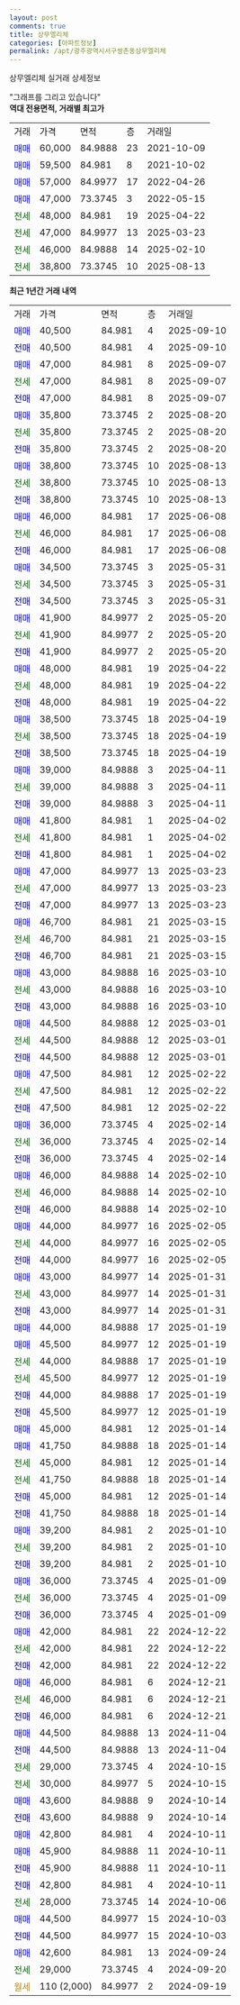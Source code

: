 ```yaml
---
layout: post
comments: true
title: 상무엘리체
categories: [아파트정보]
permalink: /apt/광주광역시서구쌍촌동상무엘리체
---
```


상무엘리체 실거래 상세정보

<script type="text/javascript">
  google.charts.load('current', {'packages':['line', 'corechart']});
  google.charts.setOnLoadCallback(drawChart);

  function drawChart() {
    var data = new google.visualization.DataTable();
    data.addColumn('date', '거래일');
    data.addColumn('number', "매매");
    data.addColumn('number', "전세");
    data.addColumn('number', "전매");

    data.addRows([[new Date(Date.parse("2025-09-10")), 40500, null, null], [new Date(Date.parse("2025-09-10")), null, null, 40500], [new Date(Date.parse("2025-09-07")), 47000, null, null], [new Date(Date.parse("2025-09-07")), null, 47000, null], [new Date(Date.parse("2025-09-07")), null, null, 47000], [new Date(Date.parse("2025-08-20")), 35800, null, null], [new Date(Date.parse("2025-08-20")), null, 35800, null], [new Date(Date.parse("2025-08-20")), null, null, 35800], [new Date(Date.parse("2025-08-13")), 38800, null, null], [new Date(Date.parse("2025-08-13")), null, 38800, null], [new Date(Date.parse("2025-08-13")), null, null, 38800], [new Date(Date.parse("2025-06-08")), 46000, null, null], [new Date(Date.parse("2025-06-08")), null, 46000, null], [new Date(Date.parse("2025-06-08")), null, null, 46000], [new Date(Date.parse("2025-05-31")), 34500, null, null], [new Date(Date.parse("2025-05-31")), null, 34500, null], [new Date(Date.parse("2025-05-31")), null, null, 34500], [new Date(Date.parse("2025-05-20")), 41900, null, null], [new Date(Date.parse("2025-05-20")), null, 41900, null], [new Date(Date.parse("2025-05-20")), null, null, 41900], [new Date(Date.parse("2025-04-22")), 48000, null, null], [new Date(Date.parse("2025-04-22")), null, 48000, null], [new Date(Date.parse("2025-04-22")), null, null, 48000], [new Date(Date.parse("2025-04-19")), 38500, null, null], [new Date(Date.parse("2025-04-19")), null, 38500, null], [new Date(Date.parse("2025-04-19")), null, null, 38500], [new Date(Date.parse("2025-04-11")), 39000, null, null], [new Date(Date.parse("2025-04-11")), null, 39000, null], [new Date(Date.parse("2025-04-11")), null, null, 39000], [new Date(Date.parse("2025-04-02")), 41800, null, null], [new Date(Date.parse("2025-04-02")), null, 41800, null], [new Date(Date.parse("2025-04-02")), null, null, 41800], [new Date(Date.parse("2025-03-23")), 47000, null, null], [new Date(Date.parse("2025-03-23")), null, 47000, null], [new Date(Date.parse("2025-03-23")), null, null, 47000], [new Date(Date.parse("2025-03-15")), 46700, null, null], [new Date(Date.parse("2025-03-15")), null, 46700, null], [new Date(Date.parse("2025-03-15")), null, null, 46700], [new Date(Date.parse("2025-03-10")), 43000, null, null], [new Date(Date.parse("2025-03-10")), null, 43000, null], [new Date(Date.parse("2025-03-10")), null, null, 43000], [new Date(Date.parse("2025-03-01")), 44500, null, null], [new Date(Date.parse("2025-03-01")), null, 44500, null], [new Date(Date.parse("2025-03-01")), null, null, 44500], [new Date(Date.parse("2025-02-22")), 47500, null, null], [new Date(Date.parse("2025-02-22")), null, 47500, null], [new Date(Date.parse("2025-02-22")), null, null, 47500], [new Date(Date.parse("2025-02-14")), 36000, null, null], [new Date(Date.parse("2025-02-14")), null, 36000, null], [new Date(Date.parse("2025-02-14")), null, null, 36000], [new Date(Date.parse("2025-02-10")), 46000, null, null], [new Date(Date.parse("2025-02-10")), null, 46000, null], [new Date(Date.parse("2025-02-10")), null, null, 46000], [new Date(Date.parse("2025-02-05")), 44000, null, null], [new Date(Date.parse("2025-02-05")), null, 44000, null], [new Date(Date.parse("2025-02-05")), null, null, 44000], [new Date(Date.parse("2025-01-31")), 43000, null, null], [new Date(Date.parse("2025-01-31")), null, 43000, null], [new Date(Date.parse("2025-01-31")), null, null, 43000], [new Date(Date.parse("2025-01-19")), 44000, null, null], [new Date(Date.parse("2025-01-19")), 45500, null, null], [new Date(Date.parse("2025-01-19")), null, 44000, null], [new Date(Date.parse("2025-01-19")), null, 45500, null], [new Date(Date.parse("2025-01-19")), null, null, 44000], [new Date(Date.parse("2025-01-19")), null, null, 45500], [new Date(Date.parse("2025-01-14")), 45000, null, null], [new Date(Date.parse("2025-01-14")), 41750, null, null], [new Date(Date.parse("2025-01-14")), null, 45000, null], [new Date(Date.parse("2025-01-14")), null, 41750, null], [new Date(Date.parse("2025-01-14")), null, null, 45000], [new Date(Date.parse("2025-01-14")), null, null, 41750], [new Date(Date.parse("2025-01-10")), 39200, null, null], [new Date(Date.parse("2025-01-10")), null, 39200, null], [new Date(Date.parse("2025-01-10")), null, null, 39200], [new Date(Date.parse("2025-01-09")), 36000, null, null], [new Date(Date.parse("2025-01-09")), null, 36000, null], [new Date(Date.parse("2025-01-09")), null, null, 36000], [new Date(Date.parse("2024-12-22")), 42000, null, null], [new Date(Date.parse("2024-12-22")), null, 42000, null], [new Date(Date.parse("2024-12-22")), null, null, 42000], [new Date(Date.parse("2024-12-21")), 46000, null, null], [new Date(Date.parse("2024-12-21")), null, 46000, null], [new Date(Date.parse("2024-12-21")), null, null, 46000], [new Date(Date.parse("2024-11-04")), 44500, null, null], [new Date(Date.parse("2024-11-04")), null, null, 44500], [new Date(Date.parse("2024-10-15")), null, 29000, null], [new Date(Date.parse("2024-10-15")), null, 30000, null], [new Date(Date.parse("2024-10-14")), 43600, null, null], [new Date(Date.parse("2024-10-14")), null, null, 43600], [new Date(Date.parse("2024-10-11")), 42800, null, null], [new Date(Date.parse("2024-10-11")), 45900, null, null], [new Date(Date.parse("2024-10-11")), null, null, 45900], [new Date(Date.parse("2024-10-11")), null, null, 42800], [new Date(Date.parse("2024-10-06")), null, 28000, null], [new Date(Date.parse("2024-10-03")), 44500, null, null], [new Date(Date.parse("2024-10-03")), null, null, 44500], [new Date(Date.parse("2024-09-24")), 42600, null, null], [new Date(Date.parse("2024-09-20")), null, 29000, null], [new Date(Date.parse("2024-09-19")), null, null, null]]);

    var options = {
      hAxis: {
        format: 'yyyy/MM/dd'
      },    
      lineWidth: 0,
      pointsVisible: true,    
      title: '최근 1년간 유형별 실거래가 분포',
      legend: { position: 'bottom' }
    };

    var formatter = new google.visualization.NumberFormat({pattern:'###,###'} );
    formatter.format(data, 1);
    formatter.format(data, 2);
    
    setTimeout(function() {
        var chart = new google.visualization.LineChart(document.getElementById('columnchart_material'));
        chart.draw(data, (options));
        document.getElementById('loading').style.display = 'none';
    }, 200);
  }
</script>


<div id="loading" style="z-index:20; display: block; margin-left: 0px">"그래프를 그리고 있습니다"</div>
<div id="columnchart_material" style="width: 95%; margin-left: 0px; display: block"></div>
<!-- contents start -->
<b>역대 전용면적, 거래별 최고가</b>
<table class="sortable">
    <tr>
      <td>거래</td>
      <td>가격</td>
      <td>면적</td>
      <td>층</td>
      <td>거래일</td>
    </tr>
        <tr>
          <td><a style="color: blue">매매</a></td>
          <td>60,000</td>
          <td>84.9888</td>
          <td>23</td>
          <td>2021-10-09</td>
        </tr>            <tr>
          <td><a style="color: blue">매매</a></td>
          <td>59,500</td>
          <td>84.981</td>
          <td>8</td>
          <td>2021-10-02</td>
        </tr>            <tr>
          <td><a style="color: blue">매매</a></td>
          <td>57,000</td>
          <td>84.9977</td>
          <td>17</td>
          <td>2022-04-26</td>
        </tr>            <tr>
          <td><a style="color: blue">매매</a></td>
          <td>47,000</td>
          <td>73.3745</td>
          <td>3</td>
          <td>2022-05-15</td>
        </tr>        
        <tr>
              <td><a style="color: darkgreen">전세</a></td>
              <td>48,000</td>
              <td>84.981</td>
              <td>19</td>
              <td>2025-04-22</td>
            </tr>            <tr>
              <td><a style="color: darkgreen">전세</a></td>
              <td>47,000</td>
              <td>84.9977</td>
              <td>13</td>
              <td>2025-03-23</td>
            </tr>            <tr>
              <td><a style="color: darkgreen">전세</a></td>
              <td>46,000</td>
              <td>84.9888</td>
              <td>14</td>
              <td>2025-02-10</td>
            </tr>            <tr>
              <td><a style="color: darkgreen">전세</a></td>
              <td>38,800</td>
              <td>73.3745</td>
              <td>10</td>
              <td>2025-08-13</td>
            </tr>        
    
</table>

<b>최근 1년간 거래 내역</b>

<table class="sortable">
    <tr>
      <td>거래</td>
      <td>가격</td>
      <td>면적</td>
      <td>층</td>
      <td>거래일</td>
    </tr>
    <tr>
      <td><a style="color: blue">매매</a></td>
      <td>40,500</td>
      <td>84.981</td>
      <td>4</td>
      <td>2025-09-10</td>
    </tr>          <tr>
      <td><a style="color: darkblue">전매</a></td>
      <td>40,500</td>
      <td>84.981</td>
      <td>4</td>
      <td>2025-09-10</td>
    </tr>          <tr>
      <td><a style="color: blue">매매</a></td>
      <td>47,000</td>
      <td>84.981</td>
      <td>8</td>
      <td>2025-09-07</td>
    </tr>          <tr>
      <td><a style="color: darkgreen">전세</a></td>
      <td>47,000</td>
      <td>84.981</td>
      <td>8</td>
      <td>2025-09-07</td>
    </tr>          <tr>
      <td><a style="color: darkblue">전매</a></td>
      <td>47,000</td>
      <td>84.981</td>
      <td>8</td>
      <td>2025-09-07</td>
    </tr>          <tr>
      <td><a style="color: blue">매매</a></td>
      <td>35,800</td>
      <td>73.3745</td>
      <td>2</td>
      <td>2025-08-20</td>
    </tr>          <tr>
      <td><a style="color: darkgreen">전세</a></td>
      <td>35,800</td>
      <td>73.3745</td>
      <td>2</td>
      <td>2025-08-20</td>
    </tr>          <tr>
      <td><a style="color: darkblue">전매</a></td>
      <td>35,800</td>
      <td>73.3745</td>
      <td>2</td>
      <td>2025-08-20</td>
    </tr>          <tr>
      <td><a style="color: blue">매매</a></td>
      <td>38,800</td>
      <td>73.3745</td>
      <td>10</td>
      <td>2025-08-13</td>
    </tr>          <tr>
      <td><a style="color: darkgreen">전세</a></td>
      <td>38,800</td>
      <td>73.3745</td>
      <td>10</td>
      <td>2025-08-13</td>
    </tr>          <tr>
      <td><a style="color: darkblue">전매</a></td>
      <td>38,800</td>
      <td>73.3745</td>
      <td>10</td>
      <td>2025-08-13</td>
    </tr>          <tr>
      <td><a style="color: blue">매매</a></td>
      <td>46,000</td>
      <td>84.981</td>
      <td>17</td>
      <td>2025-06-08</td>
    </tr>          <tr>
      <td><a style="color: darkgreen">전세</a></td>
      <td>46,000</td>
      <td>84.981</td>
      <td>17</td>
      <td>2025-06-08</td>
    </tr>          <tr>
      <td><a style="color: darkblue">전매</a></td>
      <td>46,000</td>
      <td>84.981</td>
      <td>17</td>
      <td>2025-06-08</td>
    </tr>          <tr>
      <td><a style="color: blue">매매</a></td>
      <td>34,500</td>
      <td>73.3745</td>
      <td>3</td>
      <td>2025-05-31</td>
    </tr>          <tr>
      <td><a style="color: darkgreen">전세</a></td>
      <td>34,500</td>
      <td>73.3745</td>
      <td>3</td>
      <td>2025-05-31</td>
    </tr>          <tr>
      <td><a style="color: darkblue">전매</a></td>
      <td>34,500</td>
      <td>73.3745</td>
      <td>3</td>
      <td>2025-05-31</td>
    </tr>          <tr>
      <td><a style="color: blue">매매</a></td>
      <td>41,900</td>
      <td>84.9977</td>
      <td>2</td>
      <td>2025-05-20</td>
    </tr>          <tr>
      <td><a style="color: darkgreen">전세</a></td>
      <td>41,900</td>
      <td>84.9977</td>
      <td>2</td>
      <td>2025-05-20</td>
    </tr>          <tr>
      <td><a style="color: darkblue">전매</a></td>
      <td>41,900</td>
      <td>84.9977</td>
      <td>2</td>
      <td>2025-05-20</td>
    </tr>          <tr>
      <td><a style="color: blue">매매</a></td>
      <td>48,000</td>
      <td>84.981</td>
      <td>19</td>
      <td>2025-04-22</td>
    </tr>          <tr>
      <td><a style="color: darkgreen">전세</a></td>
      <td>48,000</td>
      <td>84.981</td>
      <td>19</td>
      <td>2025-04-22</td>
    </tr>          <tr>
      <td><a style="color: darkblue">전매</a></td>
      <td>48,000</td>
      <td>84.981</td>
      <td>19</td>
      <td>2025-04-22</td>
    </tr>          <tr>
      <td><a style="color: blue">매매</a></td>
      <td>38,500</td>
      <td>73.3745</td>
      <td>18</td>
      <td>2025-04-19</td>
    </tr>          <tr>
      <td><a style="color: darkgreen">전세</a></td>
      <td>38,500</td>
      <td>73.3745</td>
      <td>18</td>
      <td>2025-04-19</td>
    </tr>          <tr>
      <td><a style="color: darkblue">전매</a></td>
      <td>38,500</td>
      <td>73.3745</td>
      <td>18</td>
      <td>2025-04-19</td>
    </tr>          <tr>
      <td><a style="color: blue">매매</a></td>
      <td>39,000</td>
      <td>84.9888</td>
      <td>3</td>
      <td>2025-04-11</td>
    </tr>          <tr>
      <td><a style="color: darkgreen">전세</a></td>
      <td>39,000</td>
      <td>84.9888</td>
      <td>3</td>
      <td>2025-04-11</td>
    </tr>          <tr>
      <td><a style="color: darkblue">전매</a></td>
      <td>39,000</td>
      <td>84.9888</td>
      <td>3</td>
      <td>2025-04-11</td>
    </tr>          <tr>
      <td><a style="color: blue">매매</a></td>
      <td>41,800</td>
      <td>84.981</td>
      <td>1</td>
      <td>2025-04-02</td>
    </tr>          <tr>
      <td><a style="color: darkgreen">전세</a></td>
      <td>41,800</td>
      <td>84.981</td>
      <td>1</td>
      <td>2025-04-02</td>
    </tr>          <tr>
      <td><a style="color: darkblue">전매</a></td>
      <td>41,800</td>
      <td>84.981</td>
      <td>1</td>
      <td>2025-04-02</td>
    </tr>          <tr>
      <td><a style="color: blue">매매</a></td>
      <td>47,000</td>
      <td>84.9977</td>
      <td>13</td>
      <td>2025-03-23</td>
    </tr>          <tr>
      <td><a style="color: darkgreen">전세</a></td>
      <td>47,000</td>
      <td>84.9977</td>
      <td>13</td>
      <td>2025-03-23</td>
    </tr>          <tr>
      <td><a style="color: darkblue">전매</a></td>
      <td>47,000</td>
      <td>84.9977</td>
      <td>13</td>
      <td>2025-03-23</td>
    </tr>          <tr>
      <td><a style="color: blue">매매</a></td>
      <td>46,700</td>
      <td>84.981</td>
      <td>21</td>
      <td>2025-03-15</td>
    </tr>          <tr>
      <td><a style="color: darkgreen">전세</a></td>
      <td>46,700</td>
      <td>84.981</td>
      <td>21</td>
      <td>2025-03-15</td>
    </tr>          <tr>
      <td><a style="color: darkblue">전매</a></td>
      <td>46,700</td>
      <td>84.981</td>
      <td>21</td>
      <td>2025-03-15</td>
    </tr>          <tr>
      <td><a style="color: blue">매매</a></td>
      <td>43,000</td>
      <td>84.9888</td>
      <td>16</td>
      <td>2025-03-10</td>
    </tr>          <tr>
      <td><a style="color: darkgreen">전세</a></td>
      <td>43,000</td>
      <td>84.9888</td>
      <td>16</td>
      <td>2025-03-10</td>
    </tr>          <tr>
      <td><a style="color: darkblue">전매</a></td>
      <td>43,000</td>
      <td>84.9888</td>
      <td>16</td>
      <td>2025-03-10</td>
    </tr>          <tr>
      <td><a style="color: blue">매매</a></td>
      <td>44,500</td>
      <td>84.9888</td>
      <td>12</td>
      <td>2025-03-01</td>
    </tr>          <tr>
      <td><a style="color: darkgreen">전세</a></td>
      <td>44,500</td>
      <td>84.9888</td>
      <td>12</td>
      <td>2025-03-01</td>
    </tr>          <tr>
      <td><a style="color: darkblue">전매</a></td>
      <td>44,500</td>
      <td>84.9888</td>
      <td>12</td>
      <td>2025-03-01</td>
    </tr>          <tr>
      <td><a style="color: blue">매매</a></td>
      <td>47,500</td>
      <td>84.981</td>
      <td>12</td>
      <td>2025-02-22</td>
    </tr>          <tr>
      <td><a style="color: darkgreen">전세</a></td>
      <td>47,500</td>
      <td>84.981</td>
      <td>12</td>
      <td>2025-02-22</td>
    </tr>          <tr>
      <td><a style="color: darkblue">전매</a></td>
      <td>47,500</td>
      <td>84.981</td>
      <td>12</td>
      <td>2025-02-22</td>
    </tr>          <tr>
      <td><a style="color: blue">매매</a></td>
      <td>36,000</td>
      <td>73.3745</td>
      <td>4</td>
      <td>2025-02-14</td>
    </tr>          <tr>
      <td><a style="color: darkgreen">전세</a></td>
      <td>36,000</td>
      <td>73.3745</td>
      <td>4</td>
      <td>2025-02-14</td>
    </tr>          <tr>
      <td><a style="color: darkblue">전매</a></td>
      <td>36,000</td>
      <td>73.3745</td>
      <td>4</td>
      <td>2025-02-14</td>
    </tr>          <tr>
      <td><a style="color: blue">매매</a></td>
      <td>46,000</td>
      <td>84.9888</td>
      <td>14</td>
      <td>2025-02-10</td>
    </tr>          <tr>
      <td><a style="color: darkgreen">전세</a></td>
      <td>46,000</td>
      <td>84.9888</td>
      <td>14</td>
      <td>2025-02-10</td>
    </tr>          <tr>
      <td><a style="color: darkblue">전매</a></td>
      <td>46,000</td>
      <td>84.9888</td>
      <td>14</td>
      <td>2025-02-10</td>
    </tr>          <tr>
      <td><a style="color: blue">매매</a></td>
      <td>44,000</td>
      <td>84.9977</td>
      <td>16</td>
      <td>2025-02-05</td>
    </tr>          <tr>
      <td><a style="color: darkgreen">전세</a></td>
      <td>44,000</td>
      <td>84.9977</td>
      <td>16</td>
      <td>2025-02-05</td>
    </tr>          <tr>
      <td><a style="color: darkblue">전매</a></td>
      <td>44,000</td>
      <td>84.9977</td>
      <td>16</td>
      <td>2025-02-05</td>
    </tr>          <tr>
      <td><a style="color: blue">매매</a></td>
      <td>43,000</td>
      <td>84.9977</td>
      <td>14</td>
      <td>2025-01-31</td>
    </tr>          <tr>
      <td><a style="color: darkgreen">전세</a></td>
      <td>43,000</td>
      <td>84.9977</td>
      <td>14</td>
      <td>2025-01-31</td>
    </tr>          <tr>
      <td><a style="color: darkblue">전매</a></td>
      <td>43,000</td>
      <td>84.9977</td>
      <td>14</td>
      <td>2025-01-31</td>
    </tr>          <tr>
      <td><a style="color: blue">매매</a></td>
      <td>44,000</td>
      <td>84.9888</td>
      <td>17</td>
      <td>2025-01-19</td>
    </tr>          <tr>
      <td><a style="color: blue">매매</a></td>
      <td>45,500</td>
      <td>84.9977</td>
      <td>12</td>
      <td>2025-01-19</td>
    </tr>          <tr>
      <td><a style="color: darkgreen">전세</a></td>
      <td>44,000</td>
      <td>84.9888</td>
      <td>17</td>
      <td>2025-01-19</td>
    </tr>          <tr>
      <td><a style="color: darkgreen">전세</a></td>
      <td>45,500</td>
      <td>84.9977</td>
      <td>12</td>
      <td>2025-01-19</td>
    </tr>          <tr>
      <td><a style="color: darkblue">전매</a></td>
      <td>44,000</td>
      <td>84.9888</td>
      <td>17</td>
      <td>2025-01-19</td>
    </tr>          <tr>
      <td><a style="color: darkblue">전매</a></td>
      <td>45,500</td>
      <td>84.9977</td>
      <td>12</td>
      <td>2025-01-19</td>
    </tr>          <tr>
      <td><a style="color: blue">매매</a></td>
      <td>45,000</td>
      <td>84.981</td>
      <td>12</td>
      <td>2025-01-14</td>
    </tr>          <tr>
      <td><a style="color: blue">매매</a></td>
      <td>41,750</td>
      <td>84.9888</td>
      <td>18</td>
      <td>2025-01-14</td>
    </tr>          <tr>
      <td><a style="color: darkgreen">전세</a></td>
      <td>45,000</td>
      <td>84.981</td>
      <td>12</td>
      <td>2025-01-14</td>
    </tr>          <tr>
      <td><a style="color: darkgreen">전세</a></td>
      <td>41,750</td>
      <td>84.9888</td>
      <td>18</td>
      <td>2025-01-14</td>
    </tr>          <tr>
      <td><a style="color: darkblue">전매</a></td>
      <td>45,000</td>
      <td>84.981</td>
      <td>12</td>
      <td>2025-01-14</td>
    </tr>          <tr>
      <td><a style="color: darkblue">전매</a></td>
      <td>41,750</td>
      <td>84.9888</td>
      <td>18</td>
      <td>2025-01-14</td>
    </tr>          <tr>
      <td><a style="color: blue">매매</a></td>
      <td>39,200</td>
      <td>84.981</td>
      <td>2</td>
      <td>2025-01-10</td>
    </tr>          <tr>
      <td><a style="color: darkgreen">전세</a></td>
      <td>39,200</td>
      <td>84.981</td>
      <td>2</td>
      <td>2025-01-10</td>
    </tr>          <tr>
      <td><a style="color: darkblue">전매</a></td>
      <td>39,200</td>
      <td>84.981</td>
      <td>2</td>
      <td>2025-01-10</td>
    </tr>          <tr>
      <td><a style="color: blue">매매</a></td>
      <td>36,000</td>
      <td>73.3745</td>
      <td>4</td>
      <td>2025-01-09</td>
    </tr>          <tr>
      <td><a style="color: darkgreen">전세</a></td>
      <td>36,000</td>
      <td>73.3745</td>
      <td>4</td>
      <td>2025-01-09</td>
    </tr>          <tr>
      <td><a style="color: darkblue">전매</a></td>
      <td>36,000</td>
      <td>73.3745</td>
      <td>4</td>
      <td>2025-01-09</td>
    </tr>          <tr>
      <td><a style="color: blue">매매</a></td>
      <td>42,000</td>
      <td>84.981</td>
      <td>22</td>
      <td>2024-12-22</td>
    </tr>          <tr>
      <td><a style="color: darkgreen">전세</a></td>
      <td>42,000</td>
      <td>84.981</td>
      <td>22</td>
      <td>2024-12-22</td>
    </tr>          <tr>
      <td><a style="color: darkblue">전매</a></td>
      <td>42,000</td>
      <td>84.981</td>
      <td>22</td>
      <td>2024-12-22</td>
    </tr>          <tr>
      <td><a style="color: blue">매매</a></td>
      <td>46,000</td>
      <td>84.981</td>
      <td>6</td>
      <td>2024-12-21</td>
    </tr>          <tr>
      <td><a style="color: darkgreen">전세</a></td>
      <td>46,000</td>
      <td>84.981</td>
      <td>6</td>
      <td>2024-12-21</td>
    </tr>          <tr>
      <td><a style="color: darkblue">전매</a></td>
      <td>46,000</td>
      <td>84.981</td>
      <td>6</td>
      <td>2024-12-21</td>
    </tr>          <tr>
      <td><a style="color: blue">매매</a></td>
      <td>44,500</td>
      <td>84.9888</td>
      <td>13</td>
      <td>2024-11-04</td>
    </tr>          <tr>
      <td><a style="color: darkblue">전매</a></td>
      <td>44,500</td>
      <td>84.9888</td>
      <td>13</td>
      <td>2024-11-04</td>
    </tr>          <tr>
      <td><a style="color: darkgreen">전세</a></td>
      <td>29,000</td>
      <td>73.3745</td>
      <td>4</td>
      <td>2024-10-15</td>
    </tr>          <tr>
      <td><a style="color: darkgreen">전세</a></td>
      <td>30,000</td>
      <td>84.9977</td>
      <td>5</td>
      <td>2024-10-15</td>
    </tr>          <tr>
      <td><a style="color: blue">매매</a></td>
      <td>43,600</td>
      <td>84.9888</td>
      <td>9</td>
      <td>2024-10-14</td>
    </tr>          <tr>
      <td><a style="color: darkblue">전매</a></td>
      <td>43,600</td>
      <td>84.9888</td>
      <td>9</td>
      <td>2024-10-14</td>
    </tr>          <tr>
      <td><a style="color: blue">매매</a></td>
      <td>42,800</td>
      <td>84.981</td>
      <td>4</td>
      <td>2024-10-11</td>
    </tr>          <tr>
      <td><a style="color: blue">매매</a></td>
      <td>45,900</td>
      <td>84.9888</td>
      <td>11</td>
      <td>2024-10-11</td>
    </tr>          <tr>
      <td><a style="color: darkblue">전매</a></td>
      <td>45,900</td>
      <td>84.9888</td>
      <td>11</td>
      <td>2024-10-11</td>
    </tr>          <tr>
      <td><a style="color: darkblue">전매</a></td>
      <td>42,800</td>
      <td>84.981</td>
      <td>4</td>
      <td>2024-10-11</td>
    </tr>          <tr>
      <td><a style="color: darkgreen">전세</a></td>
      <td>28,000</td>
      <td>73.3745</td>
      <td>14</td>
      <td>2024-10-06</td>
    </tr>          <tr>
      <td><a style="color: blue">매매</a></td>
      <td>44,500</td>
      <td>84.9977</td>
      <td>15</td>
      <td>2024-10-03</td>
    </tr>          <tr>
      <td><a style="color: darkblue">전매</a></td>
      <td>44,500</td>
      <td>84.9977</td>
      <td>15</td>
      <td>2024-10-03</td>
    </tr>          <tr>
      <td><a style="color: blue">매매</a></td>
      <td>42,600</td>
      <td>84.981</td>
      <td>13</td>
      <td>2024-09-24</td>
    </tr>          <tr>
      <td><a style="color: darkgreen">전세</a></td>
      <td>29,000</td>
      <td>73.3745</td>
      <td>4</td>
      <td>2024-09-20</td>
    </tr>          <tr>
      <td><a style="color: darkgoldenrod">월세</a></td>
      <td>110 (2,000)</td>
      <td>84.9977</td>
      <td>2</td>
      <td>2024-09-19</td>
    </tr>      </table>
<!-- contents end -->    


